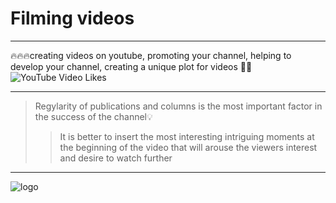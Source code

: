 # Filming videos
____
🔥🔥🔥creating videos on youtube, promoting your channel, helping to develop your channel, creating a unique plot for videos 🎥📣
![YouTube Video Likes](https://img.shields.io/youtube/likes/:videoId)
____
> Regylarity of publications and columns is the most important factor in the success of the channel💡
>> It is better to insert the most interesting intriguing moments at the beginning of the video that will arouse the viewers interest and desire to watch further
____
![logo](https://www.google.com/search?client=firefox-b-d&sca_esv=15d5bda161c3d604&sca_upv=1&q=youtube+image&tbm=isch&chips=q:youtube+image,online_chips:profile+picture:qDUOHY2z7cA%3D&usg=AI4_-kSwWu5ahTt0KLLvcvx_-BvwlWR3Kg&sa=X&ved=2ahUKEwim0ZT_5p6FAxXyhf0HHV2LB9QQgIoDKAR6BAgYEA4&biw=1918&bih=763&dpr=1#imgrc=DQjMlpI26FO6-M, "Youtube")
